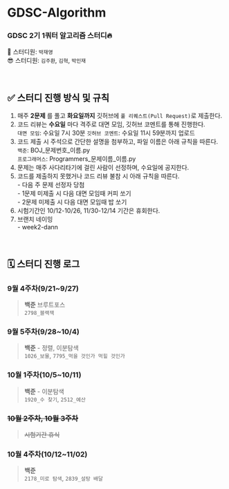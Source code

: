 # GDSC-Algorithm
### GDSC 2기 1쿼터 알고리즘 스터디🔥  

👻 스터디원: `박재영`  
😎 스터디원: `김주환`, `김혁`, `박인재`

<br/>

## ✅ 스터디 진행 방식 및 규칙
1. 매주 __2문제__ 를 풀고 __화요일까지__ 깃허브에 `풀 리퀘스트(Pull Request)`로 제출한다.
2. 코드 리뷰는 __수요일__ 마다 격주로 대면 모임, 깃허브 코멘트를 통해 진행한다.  
  `대면 모임`: 수요일 7시 30분 
  `깃허브 코멘트`: 수요일 11시 59분까지 업로드 
3. 코드 제출 시 주석으로 간단한 설명을 첨부하고, 파일 이름은 아래 규칙을 따른다.  
  `백준`: BOJ_문제번호_이름.py  
  `프로그래머스`: Programmers_문제이름_이름.py  
4. 문제는 매주 사다리타기에 걸린 사람이 선정하며, 수요일에 공지한다.
5. 코드를 제출하지 못했거나 코드 리뷰 불참 시 아래 규칙을 따른다.  
  \- 다음 주 문제 선정자 당첨  
  \- 1문제 미제출 시 다음 대면 모임때 커피 쏘기  
  \- 2문제 미제출 시 다음 대면 모임때 밥 쏘기  
6. 시험기간인 10/12-10/26, 11/30-12/14 기간은 휴회한다.
7. 브랜치 네이밍  
  \- week2-dann


<br/>

## 🗓 스터디 진행 로그
### 9월 4주차(9/21~9/27)  
> __백준__ 브루트포스  
> `2798_블랙잭`  
### 9월 5주차(9/28~10/4)  
> __백준__ - 정렬, 이분탐색  
> `1026_보물`, `7795_먹을 것인가 먹힐 것인가`
### 10월 1주차(10/5~10/11)
> __백준__ - 이분탐색  
> `1920_수 찾기`, `2512_예산`  
### ~~10월 2주차, 10월 3주차~~
> ~~시험기간 휴식~~  
### 10월 4주차(10/12~11/02)
> __백준__  
> `2178_미로 탐색`, `2839_설탕 배달`
